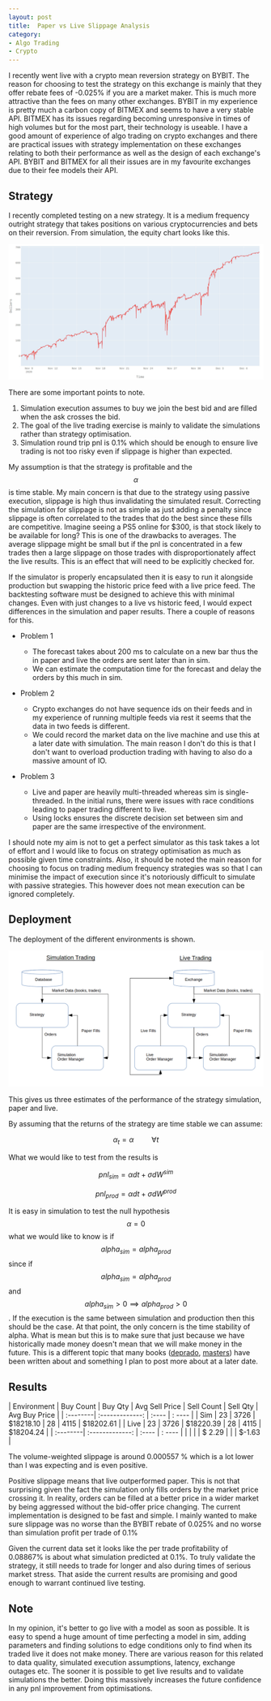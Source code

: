 ```yaml
---
layout: post
title:  Paper vs Live Slippage Analysis
category:
- Algo Trading
- Crypto
---
```


I recently went live with a crypto mean reversion strategy on BYBIT. The reason for choosing to test the strategy on this exchange is mainly that they offer
rebate fees of -0.025% if you are a market maker. This is much more attractive than the fees on many other exchanges. BYBIT in my experience is pretty much a carbon copy of BITMEX
and seems to have a very stable API. BITMEX has its issues regarding becoming unresponsive in times of high volumes but for the most part, their technology is useable.
I have a good amount of experience of algo trading on crypto exchanges and there are practical issues with strategy implementation on these exchanges relating to both their performance as well as the design of each exchange's API.
BYBIT and BITMEX for all their issues are in my favourite exchanges due to their fee models their API.

## Strategy

I recently completed testing on a new strategy. It is a medium frequency outright strategy that takes positions on various cryptocurrencies and bets on their reversion.
From simulation, the equity chart looks like this.

![trace_plot](/assets/2020-12-09/pnl-chart.jpg)

There are some important points to note.

1. Simulation execution assumes to buy we join the best bid and are filled when the ask crosses the bid.
2. The goal of the live trading exercise is mainly to validate the simulations rather than strategy optimisation.
3. Simulation round trip pnl is 0.1% which should be enough to ensure live trading is not too risky even if slippage is higher than expected.

My assumption is that the strategy is profitable and the $$ \alpha $$ is time stable.
My main concern is that due to the strategy using passive execution, slippage is high thus invalidating the simulated result.
Correcting the simulation for slippage is not as simple as just adding a penalty since slippage is often correlated to the trades that do the best since these fills are competitive.
Imagine seeing a PS5 online for $300, is that stock likely to be available for long?
This is one of the drawbacks to averages. The average slippage might be small but if the pnl is concentrated in a few trades then a large slippage on those trades with disproportionately affect the live results.
This is an effect that will need to be explicitly checked for.

If the simulator is properly encapsulated then it is easy to run it alongside production but swapping the historic price feed with a live price feed.
The backtesting software must be designed to achieve this with minimal changes. Even with just changes to a live vs historic feed, I would expect differences in the simulation and paper results.
There a couple of reasons for this.

* Problem 1
   * The forecast takes about 200 ms to calculate on a new bar thus the in paper and live the orders are sent later than in sim.
   * We can estimate the computation time for the forecast and delay the orders by this much in sim.

* Problem 2
    * Crypto exchanges do not have sequence ids on their feeds and in my experience of running multiple feeds via rest it seems that the data in two feeds is different.
    * We could record the market data on the live machine and use this at a later date with simulation. The main reason I don't do this is that I don't want to overload production trading with having to also do a massive amount of IO.

* Problem 3
    * Live and paper are heavily multi-threaded whereas sim is single-threaded. In the initial runs, there were issues with race conditions leading to paper trading different to live.
    * Using locks ensures the discrete decision set between sim and paper are the same irrespective of the environment.


I should note my aim is not to get a perfect simulator as this task takes a lot of effort and
I would like to focus on strategy optimisation as much as possible given time constraints.
Also, it should be noted the main reason for choosing to focus on trading medium frequency strategies
was so that I can minimise the impact of execution since it's notoriously difficult to simulate with passive strategies.
This however does not mean execution can be ignored completely.

## Deployment

The deployment of the different environments is shown.

![trace_plot](/assets/2020-12-09/deployment.png)

This gives us three estimates of the performance of the strategy simulation, paper and live.

By assuming that the returns of the strategy are time stable we can assume:

$$ \alpha_t = \alpha \hspace{1cm} \forall t $$

What we would like to test from the results is

$$ pnl_{sim} = \alpha dt + \sigma dW^{sim} $$

$$ pnl_{prod} = \alpha dt + \sigma dW^{prod} $$

It is easy in simulation to test the null hypothesis $$\alpha = 0 $$ what we would like to know is
if $$ alpha_{sim} = alpha_{prod} $$ since if $$ alpha_{sim} = alpha_{prod} $$ and $$ alpha_{sim} > 0 \implies alpha_{prod} > 0 $$.
If the execution is the same between simulation and production then this should be the case. At that point, the only concern is the time stability of alpha.
What is mean but this is to make sure that just because we have historically made money doesn't mean that we will make money in the future.
This is a different topic that many books ([deprado][deprado], [masters][masters-book]) have been written about and something I plan to post more about at a later date.

## Results

| Environment | Buy Count | Buy Qty | Avg Sell Price | Sell Count | Sell Qty | Avg Buy Price |
| :--------| :-------------: | :---- | : ---- |
| Sim | 23 | 3726 | $18218.10 | 28 | 4115  | $18202.61 |
| Live | 23 | 3726 | $18220.39 | 28 | 4115  | $18204.24 |
| :--------| :-------------: | :---- | : ---- |
|  | | | $ 2.29 | | | $-1.63    |

The volume-weighted slippage is around 0.000557 % which is a lot lower than I was expecting and is even positive.

Positive slippage means that live outperformed paper. This is not that surprising given the fact the simulation only fills orders by the market price crossing it.
In reality, orders can be filled at a better price in a wider market by being aggressed without the bid-offer price changing.
The current implementation is designed to be fast and simple. I mainly wanted to make sure slippage was no worse than the BYBIT rebate of 0.025% and no worse than simulation profit per trade of 0.1%

Given the current data set it looks like the per trade profitability of 0.08867% is about what simulation predicted at 0.1%.
To truly validate the strategy, it still needs to trade for longer and also during times of serious market stress.
That aside the current results are promising and good enough to warrant continued live testing.

## Note

In my opinion, it's better to go live with a model as soon as possible. It is easy to spend a huge amount of time perfecting a model in sim, adding parameters and finding solutions to edge conditions only to find
when its traded live it does not make money. There are various reason for this related to data quality, simulated execution assumptions, latency, exchange outages etc.
The sooner it is possible to get live results and to validate simulations the better. Doing this massively increases the future confidence in any pnl improvement from optimisations.


[deprado]: https://read.amazon.co.uk/kp/embed?asin=B079KLDW21&preview=newtab&linkCode=kpe&ref_=cm_sw_r_kb_dp_wLk0FbAJE9SSA
[masters-book]:https://read.amazon.co.uk/kp/embed?asin=B07JVKW1BT&preview=newtab&linkCode=kpe&ref_=cm_sw_r_kb_dp_BNk0FbAX8DBXZ
